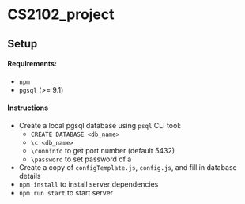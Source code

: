 # CS2102_project

## Setup

#### Requirements:
- `npm`
- `pgsql` (>= 9.1)

#### Instructions
- Create a local pgsql database using `psql` CLI tool:
  - `CREATE DATABASE <db_name>`
  - `\c <db_name>`
  - `\conninfo` to get port number (default 5432)
  - `\password` to set password of a <user>
- Create a copy of `configTemplate.js`, `config.js`, and fill in database details
- `npm install` to install server dependencies
- `npm run start` to start server
